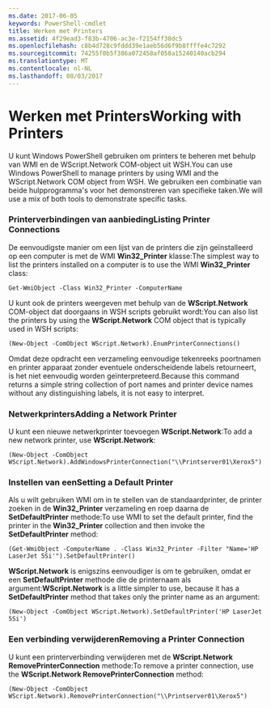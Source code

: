 ```yaml
---
ms.date: 2017-06-05
keywords: PowerShell-cmdlet
title: Werken met Printers
ms.assetid: 4f29ead3-f83b-4706-ac3e-f2154ff38dc5
ms.openlocfilehash: c8b4d728c9fddd39e1aeb56d6f9b8ffffe4c7292
ms.sourcegitcommit: 74255f0b5f386a072458af058a15240140acb294
ms.translationtype: MT
ms.contentlocale: nl-NL
ms.lasthandoff: 08/03/2017
---
```

# <a name="working-with-printers"></a><span data-ttu-id="e6a98-103">Werken met Printers</span><span class="sxs-lookup"><span data-stu-id="e6a98-103">Working with Printers</span></span>
<span data-ttu-id="e6a98-104">U kunt Windows PowerShell gebruiken om printers te beheren met behulp van WMI en de WScript.Network COM-object uit WSH.</span><span class="sxs-lookup"><span data-stu-id="e6a98-104">You can use Windows PowerShell to manage printers by using WMI and the WScript.Network COM object from WSH.</span></span> <span data-ttu-id="e6a98-105">We gebruiken een combinatie van beide hulpprogramma's voor het demonstreren van specifieke taken.</span><span class="sxs-lookup"><span data-stu-id="e6a98-105">We will use a mix of both tools to demonstrate specific tasks.</span></span>

### <a name="listing-printer-connections"></a><span data-ttu-id="e6a98-106">Printerverbindingen van aanbieding</span><span class="sxs-lookup"><span data-stu-id="e6a98-106">Listing Printer Connections</span></span>
<span data-ttu-id="e6a98-107">De eenvoudigste manier om een lijst van de printers die zijn geïnstalleerd op een computer is met de WMI **Win32_Printer** klasse:</span><span class="sxs-lookup"><span data-stu-id="e6a98-107">The simplest way to list the printers installed on a computer is to use the WMI **Win32_Printer** class:</span></span>

```
Get-WmiObject -Class Win32_Printer -ComputerName
```

<span data-ttu-id="e6a98-108">U kunt ook de printers weergeven met behulp van de **WScript.Network** COM-object dat doorgaans in WSH scripts gebruikt wordt:</span><span class="sxs-lookup"><span data-stu-id="e6a98-108">You can also list the printers by using the **WScript.Network** COM object that is typically used in WSH scripts:</span></span>

```
(New-Object -ComObject WScript.Network).EnumPrinterConnections()
```

<span data-ttu-id="e6a98-109">Omdat deze opdracht een verzameling eenvoudige tekenreeks poortnamen en printer apparaat zonder eventuele onderscheidende labels retourneert, is het niet eenvoudig worden geïnterpreteerd.</span><span class="sxs-lookup"><span data-stu-id="e6a98-109">Because this command returns a simple string collection of port names and printer device names without any distinguishing labels, it is not easy to interpret.</span></span>

### <a name="adding-a-network-printer"></a><span data-ttu-id="e6a98-110">Netwerkprinters</span><span class="sxs-lookup"><span data-stu-id="e6a98-110">Adding a Network Printer</span></span>
<span data-ttu-id="e6a98-111">U kunt een nieuwe netwerkprinter toevoegen **WScript.Network**:</span><span class="sxs-lookup"><span data-stu-id="e6a98-111">To add a new network printer, use **WScript.Network**:</span></span>

```
(New-Object -ComObject WScript.Network).AddWindowsPrinterConnection("\\Printserver01\Xerox5")
```

### <a name="setting-a-default-printer"></a><span data-ttu-id="e6a98-112">Instellen van een</span><span class="sxs-lookup"><span data-stu-id="e6a98-112">Setting a Default Printer</span></span>
<span data-ttu-id="e6a98-113">Als u wilt gebruiken WMI om in te stellen van de standaardprinter, de printer zoeken in de **Win32_Printer** verzameling en roep daarna de **SetDefaultPrinter** methode:</span><span class="sxs-lookup"><span data-stu-id="e6a98-113">To use WMI to set the default printer, find the printer in the **Win32_Printer** collection and then invoke the **SetDefaultPrinter** method:</span></span>

```
(Get-WmiObject -ComputerName . -Class Win32_Printer -Filter "Name='HP LaserJet 5Si'").SetDefaultPrinter()
```

<span data-ttu-id="e6a98-114">**WScript.Network** is enigszins eenvoudiger is om te gebruiken, omdat er een **SetDefaultPrinter** methode die de printernaam als argument:</span><span class="sxs-lookup"><span data-stu-id="e6a98-114">**WScript.Network** is a little simpler to use, because it has a **SetDefaultPrinter** method that takes only the printer name as an argument:</span></span>

```
(New-Object -ComObject WScript.Network).SetDefaultPrinter('HP LaserJet 5Si')
```

### <a name="removing-a-printer-connection"></a><span data-ttu-id="e6a98-115">Een verbinding verwijderen</span><span class="sxs-lookup"><span data-stu-id="e6a98-115">Removing a Printer Connection</span></span>
<span data-ttu-id="e6a98-116">U kunt een printerverbinding verwijderen met de **WScript.Network RemovePrinterConnection** methode:</span><span class="sxs-lookup"><span data-stu-id="e6a98-116">To remove a printer connection, use the **WScript.Network RemovePrinterConnection** method:</span></span>

```
(New-Object -ComObject WScript.Network).RemovePrinterConnection("\\Printserver01\Xerox5")
```

